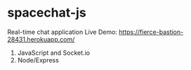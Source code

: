 # spacechat-js
Real-time chat application
Live Demo: https://fierce-bastion-28431.herokuapp.com/

1. JavaScript and Socket.io
2. Node/Express
